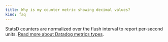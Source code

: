 ```yaml
---
title: Why is my counter metric showing decimal values?
kind: faq
---
```


StatsD counters are normalized over the flush interval to report per-second units. [Read more about Datadog metrics types][1].

[1]: /developers/metrics
